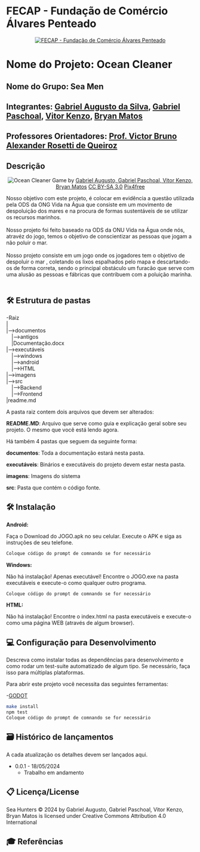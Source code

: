 # FECAP - Fundação de Comércio Álvares Penteado

<p align="center">
<a href= "https://www.fecap.br/"><img src="https://encrypted-tbn0.gstatic.com/images?q=tbn:ANd9GcRhZPrRa89Kma0ZZogxm0pi-tCn_TLKeHGVxywp-LXAFGR3B1DPouAJYHgKZGV0XTEf4AE&usqp=CAU" alt="FECAP - Fundação de Comércio Álvares Penteado" border="0"></a>
</p>

# Nome do Projeto: Ocean Cleaner

## Nome do Grupo: Sea Men

## Integrantes: <a href="https://github.com/GabrielAugustoT800">Gabriel Augusto da Silva</a>, <a href="https://github.com/paschoalha">Gabriel Paschoal</a>, <a href="https://github.com/vitorzoken">Vitor Kenzo</a>, <a href="https://github.com/BryanMatoss">Bryan Matos</a>
## Professores Orientadores: <a href="https://www.linkedin.com/in/victorbarq/">Prof. Victor Bruno Alexander Rosetti de Queiroz</a>
## Descrição

<p align="center">
<img src="https://imgur.com/a/QXeYp2b" alt="Ocean Cleaner" border="0">
  Game by <a href="http://www.nyphotographic.com/">Gabriel Augusto, Gabriel Paschoal, Vitor Kenzo, Bryan Matos</a> <a rel="license" href="https://creativecommons.org/licenses/by-sa/3.0/">CC BY-SA 3.0</a> <a href="http://pix4free.org/">Pix4free</a>
</p>


Nosso objetivo com este projeto, é colocar em evidência a questão utilizada pela ODS da ONG Vida na Água que consiste em um movimento de despoluição dos mares e na procura de formas sustentáveis de se utilizar os recursos marinhos.
<br><br>
Nosso projeto foi feito baseado na ODS da ONU Vida na Água onde nós, atravéz do jogo, temos o objetivo de conscientizar as pessoas que jogam a não poluir o mar.
<br><br>
Nosso projeto consiste em um jogo onde os jogadores tem o objetivo de despoluir o mar , coletando os lixos espalhados pelo mapa e descartando-os de forma correta, sendo o principal obstáculo um furacão que serve com uma alusão as pessoas e fábricas que contribuem com a poluição marinha.
<br><br>

## 🛠 Estrutura de pastas

-Raiz<br>
|<br>
|-->documentos<br>
  &emsp;|-->antigos<br>
  &emsp;|Documentação.docx<br>
|-->executáveis<br>
  &emsp;|-->windows<br>
  &emsp;|-->android<br>
  &emsp;|-->HTML<br>
|-->imagens<br>
|-->src<br>
  &emsp;|-->Backend<br>
  &emsp;|-->Frontend<br>
|readme.md<br>

A pasta raiz contem dois arquivos que devem ser alterados:

<b>README.MD</b>: Arquivo que serve como guia e explicação geral sobre seu projeto. O mesmo que você está lendo agora.

Há também 4 pastas que seguem da seguinte forma:

<b>documentos</b>: Toda a documentação estará nesta pasta.

<b>executáveis</b>: Binários e executáveis do projeto devem estar nesta pasta.

<b>imagens</b>: Imagens do sistema

<b>src</b>: Pasta que contém o código fonte.

## 🛠 Instalação

<b>Android:</b>

Faça o Download do JOGO.apk no seu celular.
Execute o APK e siga as instruções de seu telefone.

```sh
Coloque código do prompt de comnando se for necessário
```

<b>Windows:</b>

Não há instalação! Apenas executável!
Encontre o JOGO.exe na pasta executáveis e execute-o como qualquer outro programa.

```sh
Coloque código do prompt de comnando se for necessário
```

<b>HTML:</b>

Não há instalação!
Encontre o index.html na pasta executáveis e execute-o como uma página WEB (através de algum browser).

## 💻 Configuração para Desenvolvimento

Descreva como instalar todas as dependências para desenvolvimento e como rodar um test-suite automatizado de algum tipo. Se necessário, faça isso para múltiplas plataformas.

Para abrir este projeto você necessita das seguintes ferramentas:

-<a href="https://godotengine.org/download">GODOT</a>

```sh
make install
npm test
Coloque código do prompt de comnando se for necessário
```

## 🗃 Histórico de lançamentos

A cada atualização os detalhes devem ser lançados aqui.

* 0.0.1 - 18/05/2024
    * Trabalho em andamento

## 📋 Licença/License
Sea Hunters © 2024 by Gabriel Augusto, Gabriel Paschoal, Vitor Kenzo, Bryan Matos is licensed under Creative Commons Attribution 4.0 International 

## 🎓 Referências

